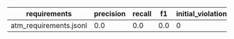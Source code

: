 | requirements | precision | recall | f1 | initial_violations | final_violations | iterations | iter_1 | iter_2 | iter_3 | iter_gt3 | prompts_per_iteration | prompt_success_rate | shacl_conforms_rate | runs | cq_pass_rate |
|---|---|---|---|---|---|---|---|---|---|---|---|---|---|---|---|
| atm_requirements.jsonl | 0.0 | 0.0 | 0.0 | 0 | 0 | 0 | 1 | 0 | 0 | 0 | 0.0 | 0.0 | 1.0 | 1 | 0.0 |
